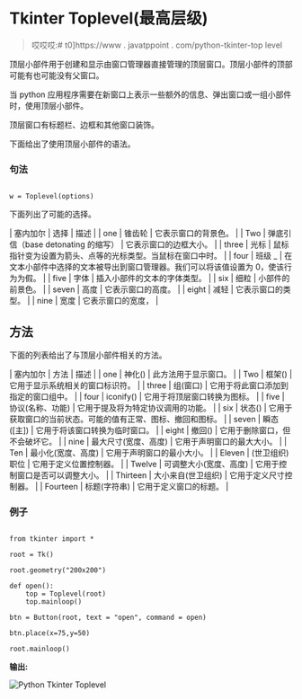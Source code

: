 # Tkinter Toplevel(最高层级)

> 哎哎哎:# t0]https://www . javatppoint . com/python-tkinter-top level

顶层小部件用于创建和显示由窗口管理器直接管理的顶层窗口。顶层小部件的顶部可能有也可能没有父窗口。

当 python 应用程序需要在新窗口上表示一些额外的信息、弹出窗口或一组小部件时，使用顶层小部件。

顶层窗口有标题栏、边框和其他窗口装饰。

下面给出了使用顶层小部件的语法。

### 句法

```

w = Toplevel(options) 

```

下面列出了可能的选择。

| 塞内加尔 | 选择 | 描述 |
| one | 锥齿轮 | 它表示窗口的背景色。 |
| Two | 弹底引信（base detonating 的缩写） | 它表示窗口的边框大小。 |
| three | 光标 | 鼠标指针变为设置为箭头、点等的光标类型。当鼠标在窗口中时。 |
| four | 班级 _ | 在文本小部件中选择的文本被导出到窗口管理器。我们可以将该值设置为 0，使该行为为假。 |
| five | 字体 | 插入小部件的文本的字体类型。 |
| six | 细粒 | 小部件的前景色。 |
| seven | 高度 | 它表示窗口的高度。 |
| eight | 减轻 | 它表示窗口的类型。 |
| nine | 宽度 | 它表示窗口的宽度， |

## 方法

下面的列表给出了与顶层小部件相关的方法。

| 塞内加尔 | 方法 | 描述 |
| one | 神化() | 此方法用于显示窗口。 |
| Two | 框架() | 它用于显示系统相关的窗口标识符。 |
| three | 组(窗口) | 它用于将此窗口添加到指定的窗口组中。 |
| four | iconify() | 它用于将顶层窗口转换为图标。 |
| five | 协议(名称、功能) | 它用于提及将为特定协议调用的功能。 |
| six | 状态() | 它用于获取窗口的当前状态。可能的值有正常、图标、撤回和图标。 |
| seven | 瞬态([主]) | 它用于将该窗口转换为临时窗口。 |
| eight | 撤回() | 它用于删除窗口，但不会破坏它。 |
| nine | 最大尺寸(宽度、高度) | 它用于声明窗口的最大大小。 |
| Ten | 最小化(宽度、高度) | 它用于声明窗口的最小大小。 |
| Eleven | (世卫组织)职位 | 它用于定义位置控制器。 |
| Twelve | 可调整大小(宽度、高度) | 它用于控制窗口是否可以调整大小。 |
| Thirteen | 大小来自(世卫组织) | 它用于定义尺寸控制器。 |
| Fourteen | 标题(字符串) | 它用于定义窗口的标题。 |

### 例子

```

from tkinter import *

root = Tk()

root.geometry("200x200")

def open():
    top = Toplevel(root)
    top.mainloop()

btn = Button(root, text = "open", command = open)

btn.place(x=75,y=50)

root.mainloop()

```

**输出:**

![Python Tkinter Toplevel](../Images/05a817964c58bf3267fbd3fe82816b2d.png)